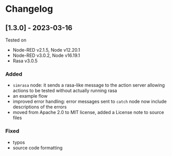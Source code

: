 # Changelog

## [1.3.0] - 2023-03-16
Tested on 
- Node-RED v2.1.5, Node v12.20.1  
- Node-RED v3.0.2, Node v16.19.1
- Rasa v3.0.5

### Added

- <code>simrasa</code> node: it sends a rasa-like message to the action server allowing actions to be tested without actually running rasa
- an example flow
- improved error handling: error messages sent to <code>catch</code> node now include descriptions of the errors
- moved from Apache 2.0 to MIT license, added a License note to source files

### Fixed

- typos
- source code formatting